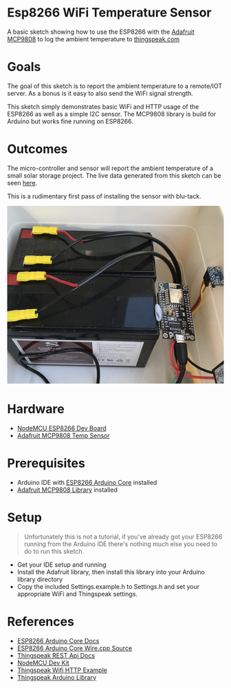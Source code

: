 # Esp8266 WiFi Temperature Sensor

A basic sketch showing how to use the ESP8266 with the [Adafruit MCP9808][sensor] to log the ambient temperature to [thingspeak.com](https://thingspeak.com)

# Goals

The goal of this sketch is to report the ambient temperature to a remote/IOT server. As a bonus is it easy to also send the WiFi signal strength.

This sketch simply demonstrates basic WiFi and HTTP usage of the ESP8266 as well as a simple I2C sensor. The MCP9808 library is build for Arduino but works fine running on ESP8266.

# Outcomes

The micro-controller and sensor will report the ambient temperature of a small solar storage project. The live data generated from this sketch can be seen [here](https://thingspeak.com/channels/445104).

This is a rudimentary first pass of installing the sensor with blu-tack.

![](esy8266-temp.jpg)

# Hardware

- [NodeMCU ESP8266 Dev Board](https://rover.ebay.com/rover/1/705-53470-19255-0/1?icep_id=114&ipn=icep&toolid=20004&campid=5338270079&mpre=https%3A%2F%2Fwww.ebay.com.au%2Fitm%2FNodeMcu-Lua-V3-WIFI-Networking-development-board-Based-ESP8266-IoT%2F181916585996)
- [Adafruit MCP9808 Temp Sensor][sensor]

# Prerequisites

- Arduino IDE with [ESP8266 Arduino Core][esp-core] installed
- [Adafruit MCP9808 Library](https://github.com/adafruit/Adafruit_MCP9808_Library) installed

# Setup

> Unfortunately this is not a tutorial, if you've already got your ESP8266 running from the Arduino IDE there's nothing much else you need to do to run this sketch.

- Get your IDE setup and running
- Install the Adafruit library, then install this library into your Arduino library directory
- Copy the included Settings.example.h to Settings.h and set your appropriate WiFi and Thingspeak settings.

# References

- [ESP8266 Arduino Core Docs][esp-core]
- [ESP8266 Arduino Core Wire.cpp Source](https://github.com/esp8266/Arduino/tree/master/libraries/Wire)
- [Thingspeak REST Api Docs](https://au.mathworks.com/help/thingspeak/rest-api.html)
- [NodeMCU Dev Kit](https://github.com/nodemcu/nodemcu-devkit-v1.0)
- [Thingspeak Wifi HTTP Example](https://github.com/nothans/thingspeak-esp-examples/blob/master/examples/RSSI_to_ThingSpeak.ino)
- [Thingspeak Arduino Library](https://github.com/mathworks/thingspeak-arduino)

[sensor]: https://www.adafruit.com/products/1782
[esp-core]: https://arduino-esp8266.readthedocs.io/en/latest/index.html
